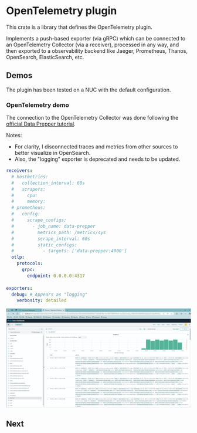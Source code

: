 # OpenTelemetry plugin

This crate is a library that defines the OpenTelemetry plugin.

Implements a push-based exporter (via gRPC) which can be connected to an OpenTelemetry Collector (via a receiver), processed in any way, and then exported to a observability backend like Jaeger, Prometheus, Thanos, OpenSearch, ElasticSearch, etc.

## Demos

The plugin has been tested on a NUC with the default configuration.

### OpenTelemetry demo

The connection to the OpenTelemetry Collector was done following the [official Data Prepper tutorial](https://github.com/opensearch-project/data-prepper/tree/main/examples/metrics-ingestion-otel).

Notes:
- For clarity, I disconnected traces and metrics from other sources to better visualize in OpenSearch.
- Also, the "logging" exporter is deprecated and needs to be updated.

```yaml # data-prepper/examples/metrics-ingestion-otel/otel-collector-config.yml
receivers:
  # hostmetrics:
  #   collection_interval: 60s
  #   scrapers:
  #     cpu:
  #     memory:
  # prometheus:
  #   config:
  #     scrape_configs:
  #       - job_name: data-prepper
  #         metrics_path: /metrics/sys
  #         scrape_interval: 60s
  #         static_configs:
  #           - targets: ['data-prepper:4900']
  otlp:
    protocols:
      grpc:
        endpoint: 0.0.0.0:4317

exporters:
  debug: # Appears as "logging" 
    verbosity: detailed
```

![demo](./docs/otel-opensearch-demo.png)

## Next
